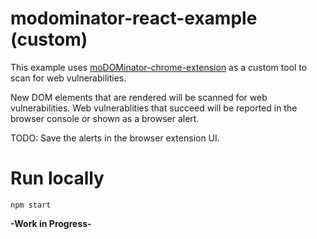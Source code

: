 # modominator-react-example (custom)

This example uses [moDOMinator-chrome-extension](https://github.com/tanhengyeow/moDOMinator-chrome-extension) as a custom tool to scan for web vulnerabilities.

New DOM elements that are rendered will be scanned for web vulnerabilities. Web vulnerablities that succeed will be reported in the browser console or shown as a browser alert.

TODO: Save the alerts in the browser extension UI.

# Run locally

```
npm start
```

**-Work in Progress-**
